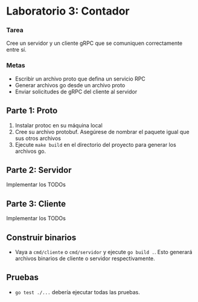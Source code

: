 # Laboratorio 3: Contador

### Tarea

Cree un servidor y un cliente gRPC que se comuniquen correctamente entre sí.

### Metas

- Escribir un archivo proto que defina un servicio RPC
- Generar archivos go desde un archivo proto
- Enviar solicitudes de gRPC del cliente al servidor

<h2>Parte 1: Proto</h2>
<ol>
<li>Instalar protoc en su máquina local</li>
<li>Cree su archivo protobuf. Asegúrese de nombrar el paquete igual que sus otros archivos</li>
<li>Ejecute <code>make build</code> en el directorio del proyecto para generar los archivos go. </li>
</ol>

<h2>Parte 2: Servidor</h2>
Implementar los TODOs

<h2>Parte 3: Cliente</h2>
Implementar los TODOs

## Construir binarios

- Vaya a `cmd/cliente` o `cmd/servidor` y ejecute `go build .`. Esto generará archivos binarios de cliente o servidor respectivamente.

## Pruebas

- `go test ./...` debería ejecutar todas las pruebas.
